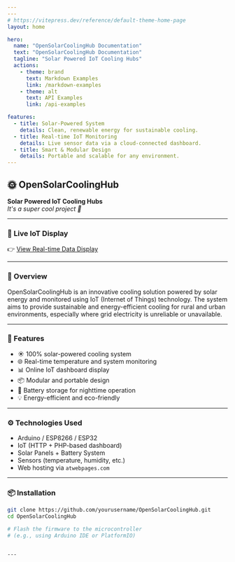 ```yaml
---
---
# https://vitepress.dev/reference/default-theme-home-page
layout: home

hero:
  name: "OpenSolarCoolingHub Documentation"
  text: "OpenSolarCoolingHub Documentation"
  tagline: "Solar Powered IoT Cooling Hubs"
  actions:
    - theme: brand
      text: Markdown Examples
      link: /markdown-examples
    - theme: alt
      text: API Examples
      link: /api-examples

features:
  - title: Solar-Powered System
    details: Clean, renewable energy for sustainable cooling.
  - title: Real-time IoT Monitoring
    details: Live sensor data via a cloud-connected dashboard.
  - title: Smart & Modular Design
    details: Portable and scalable for any environment.
---
```


<!-- This part is now regular Markdown and safe -->

## 🌞 OpenSolarCoolingHub

**Solar Powered IoT Cooling Hubs**  
_It's a super cool project 🎉_

---

### 📡 Live IoT Display  
👉 [View Real-time Data Display](http://solarcoolingproject.atwebpages.com/RealtimeDisplayImproved.php)

---

### 🚀 Overview

OpenSolarCoolingHub is an innovative cooling solution powered by solar energy and monitored using IoT (Internet of Things) technology. The system aims to provide sustainable and energy-efficient cooling for rural and urban environments, especially where grid electricity is unreliable or unavailable.

---

### 🔧 Features

- ☀️ 100% solar-powered cooling system  
- 🌐 Real-time temperature and system monitoring  
- 📊 Online IoT dashboard display  
- 📦 Modular and portable design  
- 🔋 Battery storage for nighttime operation  
- 💡 Energy-efficient and eco-friendly  

---

### ⚙️ Technologies Used

- Arduino / ESP8266 / ESP32  
- IoT (HTTP + PHP-based dashboard)  
- Solar Panels + Battery System  
- Sensors (temperature, humidity, etc.)  
- Web hosting via `atwebpages.com`  

---

### 📦 Installation

```bash
git clone https://github.com/yourusername/OpenSolarCoolingHub.git
cd OpenSolarCoolingHub

# Flash the firmware to the microcontroller
# (e.g., using Arduino IDE or PlatformIO)


---
